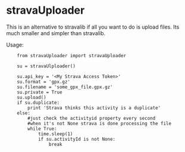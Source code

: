 # stravaUploader

This is an alternative to stravalib if all you want to do is upload files.  Its much smaller and simpler than stravalib.

Usage:

        from stravaUploader import stravaUploader

        su = stravaUlploader()

        su.api_key = '<My Strava Access Token>'
        su.format = 'gpx.gz'
        su.filename = 'some_gpx_file.gpx.gz'
        su.private = True
        su.upload()
        if su.duplicate:
            print 'Strava thinks this activity is a duplicate'
        else:   
            #just check the activityid property every second 
            #when it's not None strava is done processing the file
            while True:
                time.sleep(1)
                if su.activityId is not None:
                    break


